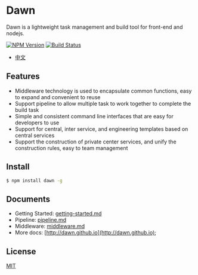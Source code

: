 # Dawn

Dawn is a lightweight task management and build tool for front-end and nodejs.

[![NPM Version](https://img.shields.io/npm/v/dawn.svg)](https://www.npmjs.com/package/dawn)
[![Build Status](https://www.travis-ci.org/alibaba/dawn.svg?branch=master)](https://www.travis-ci.org/alibaba/dawn)

- [中文](README-zh.md)

## Features

- Middleware technology is used to encapsulate common functions, easy to expand and convenient to reuse
- Support pipeline to allow multiple task to work together to complete the build task
- Simple and consistent command line interfaces that are easy for developers to use
- Support for central, inter service, and engineering templates based on central services
- Support the construction of private center services, and unify the construction rules, easy to team management

## Install

```sh
$ npm install dawn -g
```

## Documents

- Getting Started: [getting-started.md](docs/mds/getting-started.md)
- Pipeline: [pipeline.md](docs/mds/pipeline.md)
- Middleware: [middleware.md](docs/mds/middleware.md)
- More docs: [http://dawn.github.io](http://dawn.github.io);

## License

[MIT](https://tldrlegal.com/license/mit-license)